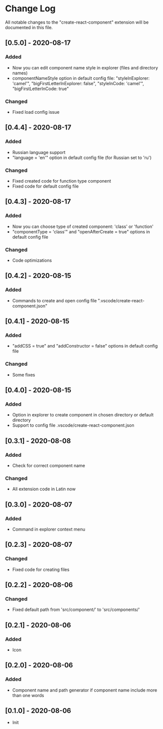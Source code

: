# Change Log

All notable changes to the "create-react-component" extension will be documented in this file.

## [0.5.0] - 2020-08-17
### Added
- Now you can edit component name style in explorer (files and directory names)
- componentNameStyle option in default config file: "styleInExplorer: 'camel'", "bigFirstLetterInExplorer: false", "styleInCode: 'camel'", "bigFirstLetterInCode: true" 

### Changed
- Fixed load config issue

## [0.4.4] - 2020-08-17
### Added
- Russian language support
- "language = 'en'" option in default config file (for Russian set to 'ru')

### Changed
- Fixed created code for function type component
- Fixed code for default config file

## [0.4.3] - 2020-08-17
### Added
- Now you can choose type of created component: 'class' or 'function'
- "componentType = 'class'" and "openAfterCreate = true" options in default config file

### Changed
- Code optimizations

## [0.4.2] - 2020-08-15
### Added
- Commands to create and open config file ".vscode/create-react-component.json"

## [0.4.1] - 2020-08-15
### Added
- "addCSS = true" and "addConstructor = false" options in default config file

### Changed
- Some fixes

## [0.4.0] - 2020-08-15
### Added
- Option in explorer to create component in chosen directory or default directory
- Support to config file .vscode/create-react-component.json

## [0.3.1] - 2020-08-08
### Added
- Check for correct component name

### Changed
- All extension code in Latin now

## [0.3.0] - 2020-08-07
### Added
- Command in explorer context menu

## [0.2.3] - 2020-08-07
### Changed
- Fixed code for creating files

## [0.2.2] - 2020-08-06
### Changed
- Fixed default path from 'src/component/' to 'src/components/'

## [0.2.1] - 2020-08-06
### Added
- Icon

## [0.2.0] - 2020-08-06
### Added
- Component name and path generator if component name include more than one words

## [0.1.0] - 2020-08-06
- Init